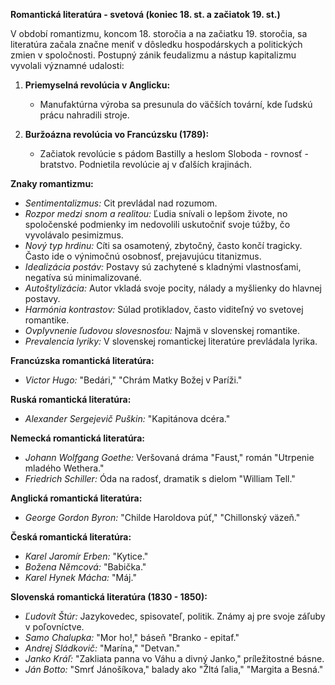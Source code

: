 **Romantická literatúra - svetová (koniec 18. st. a začiatok 19. st.)**

V období romantizmu, koncom 18. storočia a na začiatku 19. storočia, sa literatúra začala značne meniť v dôsledku hospodárskych a politických zmien v spoločnosti. Postupný zánik feudalizmu a nástup kapitalizmu vyvolali významné udalosti:

1. **Priemyselná revolúcia v Anglicku:**
   - Manufaktúrna výroba sa presunula do väčších tovární, kde ľudskú prácu nahradili stroje.

2. **Buržoázna revolúcia vo Francúzsku (1789):**
   - Začiatok revolúcie s pádom Bastilly a heslom Sloboda - rovnosť - bratstvo. Podnietila revolúcie aj v ďalších krajinách.

**Znaky romantizmu:**
- *Sentimentalizmus:* Cit prevládal nad rozumom.
- *Rozpor medzi snom a realitou:* Ľudia snívali o lepšom živote, no spoločenské podmienky im nedovolili uskutočniť svoje túžby, čo vyvolávalo pesimizmus.
- *Nový typ hrdinu:* Cíti sa osamotený, zbytočný, často končí tragicky. Často ide o výnimočnú osobnosť, prejavujúcu titanizmus.
- *Idealizácia postáv:* Postavy sú zachytené s kladnými vlastnosťami, negatíva sú minimalizované.
- *Autoštylizácia:* Autor vkladá svoje pocity, nálady a myšlienky do hlavnej postavy.
- *Harmónia kontrastov:* Súlad protikladov, často viditeľný vo svetovej romantike.
- *Ovplyvnenie ľudovou slovesnosťou:* Najmä v slovenskej romantike.
- *Prevalencia lyriky:* V slovenskej romantickej literatúre prevládala lyrika.

**Francúzska romantická literatúra:**
- *Victor Hugo:* "Bedári," "Chrám Matky Božej v Paríži."

**Ruská romantická literatúra:**
- *Alexander Sergejevič Puškin:* "Kapitánova dcéra."

**Nemecká romantická literatúra:**
- *Johann Wolfgang Goethe:* Veršovaná dráma "Faust," román "Utrpenie mladého Wethera."
- *Friedrich Schiller:* Óda na radosť, dramatik s dielom "William Tell."

**Anglická romantická literatúra:**
- *George Gordon Byron:* "Childe Haroldova púť," "Chillonský väzeň."

**Česká romantická literatúra:**
- *Karel Jaromír Erben:* "Kytice."
- *Božena Němcová:* "Babička."
- *Karel Hynek Mácha:* "Máj."

**Slovenská romantická literatúra (1830 - 1850):**
- *Ľudovít Štúr:* Jazykovedec, spisovateľ, politik. Známy aj pre svoje záľuby v poľovníctve.
- *Samo Chalupka:* "Mor ho!," báseň "Branko - epitaf."
- *Andrej Sládkovič:* "Marína," "Detvan."
- *Janko Kráľ:* "Zakliata panna vo Váhu a divný Janko," príležitostné básne.
- *Ján Botto:* "Smrť Jánošíkova," balady ako "Žltá ľalia," "Margita a Besná."
